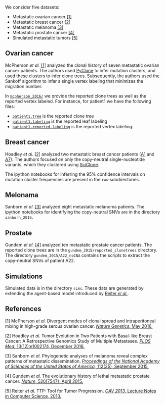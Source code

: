 We consider five datasets:

* Metastatic ovarian cancer [[1]](#ref1)
* Metastatic breast cancer [[2]](#ref2)
* Metastatic melanoma [[3]](#ref3)
* Metastatic prostate cancer [[4]](#ref4)
* Simulated metastatic tumors [[5]](#ref5)

## Ovarian cancer

McPherson *et al.* [[1]](#ref1) analyzed the clonal history of seven metastatic ovarian cancer patients. The authors used [PyClone](https://bitbucket.org/aroth85/pyclone/wiki/Home) to infer mutation clusters, and used these clusters to infer clone trees. Subsequently, the authors used the Sankoff algorithm to infer a single vertex labeling that minimizes the migration number.

In [`mcpherson_2016/`](mcpherson_2016/) we provide the reported clone trees as well as the reported vertex labeled. For instance, for patient1 we have the following files:

* [`patient1.tree`](mcpherson_2016/patient1.tree) is the reported clone tree
* [`patient1.labeling`](mcpherson_2016/patient1.labeling) is the reported leaf labeling
* [`patient1.reported.labeling`](mcpherson_2016/patient1.reported.labeling) is the reported vertex labeling.

## Breast cancer

Hoadley *et al.* [[2]](#ref2) analyzed two metastatic breast cancer patients ([A1](hoadley_2016/A1) and [A7](hoadley_2016/A7)). The authors focused on only the copy-neutral single-nucleotide variants, which they clustered using [SciClone](https://github.com/genome/sciclone).

The ipython notebooks for inferring the 95% confidence intervals on mutation cluster frequencies are present in the `raw` subdirectories.

## Melonama

Sanborn *et al.* [[3]](#ref3) analyzed eight metastatic melanoma patients. The ipython notebooks for identifying the copy-neutral SNVs are in the directory `sanborn_2015`.

## Prostate

Gundem *et al.* [[4]](#ref4) analyzed ten metastatic prostate cancer patients. The reported clone trees are in the `gundem_2015/reported_clonetrees` directory. The directory `gundem_2015/A22_noCNA` contains the scripts to extract the copy-neutral SNVs of patient A22.

## Simulations

Simulated data is in the directory `sims`. These data are generated by extending the agent-based model introduced by [Reiter *el al.*](#ref5).

## References
<a name="ref1"></a>
[1] McPherson *et al.* Divergent modes of clonal spread and intraperitoneal mixing in high-grade serous ovarian cancer. [*Nature Genetics*, May 2016.](http://www.nature.com/ng/journal/v48/n7/abs/ng.3573.html)

<a name="ref2"></a>
[2] Hoadley *et al.* Tumor Evolution in Two Patients with Basal-like Breast Cancer: A Retrospective Genomics Study of Multiple Metastases. [*PLOS Med*, 13(12):e1002174, December 2016.](http://journals.plos.org/plosmedicine/article?id=10.1371/journal.pmed.1002174)

<a name="ref3"></a>
[3] Sanborn *et al.* Phylogenetic analyses of melanoma reveal complex patterns of metastatic dissemination. [*Proceedings of the National Academy of Sciences of the United States of America*, 112(35), September 2015.](http://doi.org/10.1073/pnas.1508074112)

<a name="ref4"></a>
[4] Gundem *et al.* The evolutionary history of lethal metastatic prostate cancer. [*Nature*, 520(7547), April 2015.](http://doi.org/10.1038/nature14347)

<a name="ref5"></a>
[5] Reiter *et al.* TTP: Tool for Tumor Progression. [*CAV 2013*. Lecture Notes in Computer Science, 2013.](https://link.springer.com/chapter/10.1007/978-3-642-39799-8_6)
